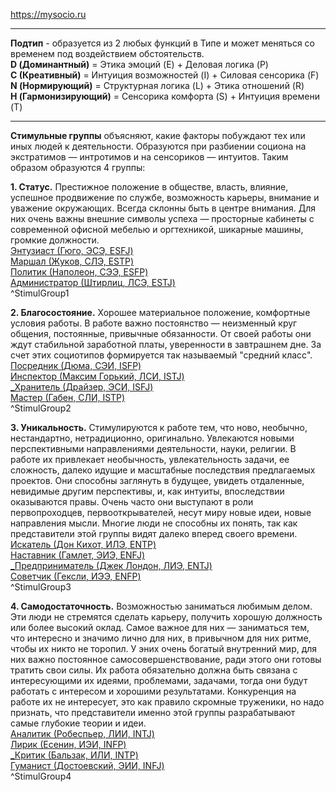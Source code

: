 https://mysocio.ru

---

**Подтип** - образуется из 2 любых функций в Типе и может меняться со временем под воздействием обстоятельств.  
**D (Доминантный)** = Этика эмоций (E) + Деловая логика (P)  
**С (Креативный)** = Интуиция возможностей (I) + Силовая сенсорика (F)  
**N (Нормирующий)** = Структурная логика (L) + Этика отношений (R)  
**H (Гармонизирующий)** = Сенсорика комфорта (S) + Интуиция времени (T)

---

**Стимульные группы** объясняют, какие факторы побуждают тех или иных людей к деятельности. Образуются при разбиении социона на экстратимов — интротимов и на сенсориков — интуитов. Таким образом образуются 4 группы: 

**1. Статус.**
Престижное положение в обществе, власть, влияние, успешное продвижение по службе, возможность карьеры, внимание и уважение окружающих. Всегда склонны быть в центре внимания. Для них очень важны внешние символы успеха — просторные кабинеты с современной офисной мебелью и оргтехникой, шикарные машины, громкие должности.  
[Энтузиаст (Гюго, ЭСЭ, ESFJ)](Психология/Соционика/Типы/Квадра%20Альфа/Энтузиаст%20(Гюго,%20ЭСЭ,%20ESFJ).md)  
[Маршал (Жуков, СЛЭ, ESTP)](Психология/Соционика/Типы/Квадра%20Бета/Маршал%20(Жуков,%20СЛЭ,%20ESTP).md)  
[Политик (Наполеон, СЭЭ, ESFP)](Психология/Соционика/Типы/Квадра%20Гамма/Политик%20(Наполеон,%20СЭЭ,%20ESFP).md)  
[Администратор (Штирлиц, ЛСЭ, ESTJ)](Психология/Соционика/Типы/Квадра%20Дельта/Администратор%20(Штирлиц,%20ЛСЭ,%20ESTJ).md)  
^StimulGroup1

**2. Благосостояние.**
Хорошее материальное положение, комфортные условия работы. В работе важно постоянство — неизменный круг общения, постоянные, привычные обязанности. От своей работы они ждут стабильной заработной платы, уверенности в завтрашнем дне. За счет этих социотипов формируется так называемый "средний класс".  
[Посредник (Дюма, СЭИ, ISFP)](Психология/Соционика/Типы/Квадра%20Альфа/Посредник%20(Дюма,%20СЭИ,%20ISFP).md)  
[Инспектор (Максим Горький, ЛСИ, ISTJ)](Психология/Соционика/Типы/Квадра%20Бета/Инспектор%20(Максим%20Горький,%20ЛСИ,%20ISTJ).md)  
[_Хранитель (Драйзер, ЭСИ, ISFJ)](Психология/Соционика/Типы/Квадра%20Гамма/_Хранитель%20(Драйзер,%20ЭСИ,%20ISFJ).md)  
[Мастер (Габен, СЛИ, ISTP)](Психология/Соционика/Типы/Квадра%20Дельта/Мастер%20(Габен,%20СЛИ,%20ISTP).md)  
^StimulGroup2

**3. Уникальность.**
Стимулируются к работе тем, что ново, необычно, нестандартно, нетрадиционно, оригинально. Увлекаются новыми перспективными направлениями деятельности, науки, религии. В работе их привлекает необычность, увлекательность задачи, ее сложность, далеко идущие и масштабные последствия предлагаемых проектов. Они способны заглянуть в будущее, увидеть отдаленные, невидимые другим перспективы, и, как интуиты, впоследствии оказываются правы. Очень часто они выступают в роли первопроходцев, первооткрывателей, несут миру новые идеи, новые направления мысли. Многие люди не способны их понять, так как представители этой группы видят далеко вперед своего времени.
[Искатель (Дон Кихот, ИЛЭ, ENTP)](Психология/Соционика/Типы/Квадра%20Альфа/Искатель%20(Дон%20Кихот,%20ИЛЭ,%20ENTP).md)  
[Наставник (Гамлет, ЭИЭ, ENFJ)](Психология/Соционика/Типы/Квадра%20Бета/Наставник%20(Гамлет,%20ЭИЭ,%20ENFJ).md)  
[_Предприниматель (Джек Лондон, ЛИЭ, ENTJ)](Психология/Соционика/Типы/Квадра%20Гамма/_Предприниматель%20(Джек%20Лондон,%20ЛИЭ,%20ENTJ).md)  
  [Советчик (Гексли, ИЭЭ, ENFP)](Психология/Соционика/Типы/Квадра%20Дельта/Советчик%20(Гексли,%20ИЭЭ,%20ENFP).md)  
 ^StimulGroup3

**4. Самодостаточность.**
Возможностью заниматься любимым делом. Эти люди не стремятся сделать карьеру, получить хорошую должность или более высокий оклад. Самое важное для них — заниматься тем, что интересно и значимо лично для них, в привычном для них ритме, чтобы их никто не торопил. У эних очень богатый внутренний мир, для них важно постоянное самосовершенствование, ради этого они готовы тратить свои силы. Их работа обязательно должна быть связана с интересующими их идеями, проблемами, задачами, тогда они будут работать с интересом и хорошими результатами. Конкуренция на работе их не интересует, это как правило скромные труженики, но надо признать, что представители именно этой группы разрабатывают самые глубокие теории и идеи.  
[Аналитик (Робеспьер, ЛИИ, INTJ)](Психология/Соционика/Типы/Квадра%20Альфа/Аналитик%20(Робеспьер,%20ЛИИ,%20INTJ).md)  
[Лирик (Есенин, ИЭИ, INFP)](Психология/Соционика/Типы/Квадра%20Бета/Лирик%20(Есенин,%20ИЭИ,%20INFP).md)  
[_Критик (Бальзак, ИЛИ, INTP)](Психология/Соционика/Типы/Квадра%20Гамма/_Критик%20(Бальзак,%20ИЛИ,%20INTP).md)  
[Гуманист (Достоевский, ЭИИ, INFJ)](Психология/Соционика/Типы/Квадра%20Дельта/Гуманист%20(Достоевский,%20ЭИИ,%20INFJ).md)  
^StimulGroup4